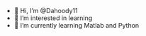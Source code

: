- 👋 Hi, I’m @Dahoody11
- 👀 I’m interested in learning
- 🌱 I’m currently learning Matlab and Python


<!---
Dahoody11/Dahoody11 is a ✨ special ✨ repository because its `README.md` (this file) appears on your GitHub profile.
You can click the Preview link to take a look at your changes.
--->

